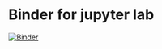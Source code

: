 # Binder for jupyter lab


[![Binder](https://mybinder.org/badge_logo.svg)](https://mybinder.org/v2/gh/nevermind78/MyBinderJupyter/main)
